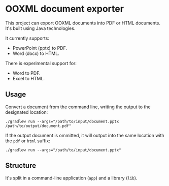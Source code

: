 # OOXML document exporter

This project can export OOXML documents into PDF or HTML documents. It's built using Java technologies.

It currently supports:
* PowerPoint (pptx) to PDF.
* Word (docx) to HTML.

There is experimental support for:
* Word to PDF.
* Excel to HTML.

## Usage

Convert a document from the command line, writing the output to the designated location:
```
./gradlew run --args="/path/to/input/document.pptx /path/to/output/document.pdf"
```
If the output document is ommitted, it will output into the same location with the `pdf` or `html` suffix:
```
./gradlew run --args="/path/to/input/document.pptx"
```

## Structure

It's split in a command-line application (`app`) and a library (`lib`).
